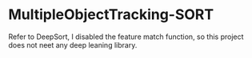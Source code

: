 # MultipleObjectTracking-SORT
Refer to DeepSort, I disabled the feature match function, so this project does not neet any deep leaning library.
